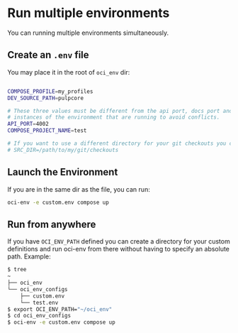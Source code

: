 # Run multiple environments

You can running multiple environments simultaneously.

## Create an `.env` file

You may place it in the root of `oci_env` dir:

```bash title="custom.env"

COMPOSE_PROFILE=my_profiles
DEV_SOURCE_PATH=pulpcore

# These three values must be different from the api port, docs port and project name for any other
# instances of the environment that are running to avoid conflicts.
API_PORT=4002
COMPOSE_PROJECT_NAME=test

# If you want to use a different directory for your git checkouts you can set this
# SRC_DIR=/path/to/my/git/checkouts
```

## Launch the Environment

If you are in the same dir as the file, you can run:

```bash
oci-env -e custom.env compose up
```

## Run from anywhere

If you have `OCI_ENV_PATH` defined you can create a directory for your custom definitions and run oci-env from there without having to specify an absolute path. Example:

```bash
$ tree
~
├── oci_env
└── oci_env_configs
    ├── custom.env
    └── test.env
$ export OCI_ENV_PATH="~/oci_env"
$ cd oci_env_configs
$ oci-env -e custom.env compose up
```
